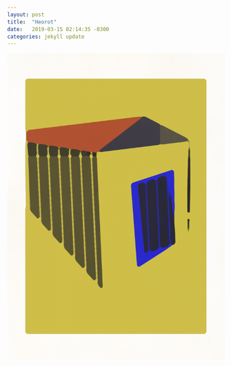 ```yaml
---
layout: post
title:  "Heorot"
date:   2019-03-15 02:14:35 -0300
categories: jekyll update
---
```


<img src="assets/img/home.png" style="width"/>
